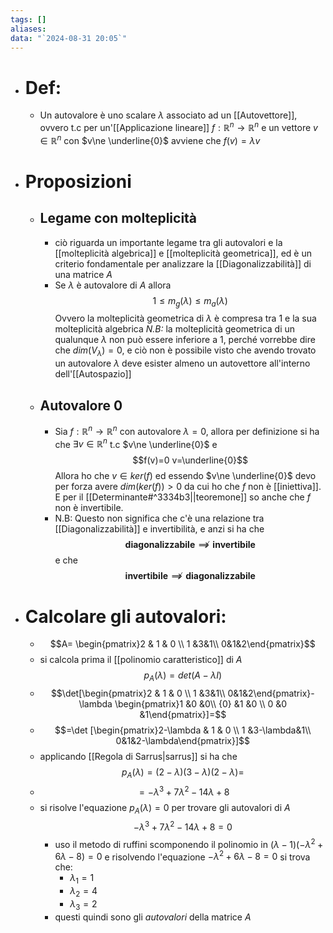 ```yaml
---
tags: []
aliases: 
data: "`2024-08-31 20:05`"
---
```

- # Def:
	- Un autovalore è uno scalare $\lambda$ associato ad un [[Autovettore]], ovvero t.c per un'[[Applicazione lineare]] $f:\mathbb{R}^{n} \rightarrow \mathbb{R}^{n}$ e un vettore $v\in \mathbb{R}^{n}$ con $v\ne \underline{0}$ avviene che $f(v)=\lambda v$
- # Proposizioni
	- ## Legame con molteplicità
		- ciò riguarda un importante legame tra gli autovalori e la [[molteplicità algebrica]] e [[molteplicità geometrica]], ed è un criterio fondamentale per analizzare la [[Diagonalizzabilità]] di una matrice $A$ 
		- Se $\lambda$ è autovalore di $A$ allora $$1\le m_{g}(\lambda)\le m_{a}(\lambda)$$Ovvero la molteplicità geometrica di $\lambda$ è compresa tra $1$ e la sua molteplicità algebrica
		  _N.B:_ la molteplicità geometrica di un qualunque $\lambda$ non può essere inferiore a 1, perché vorrebbe dire che $dim(V_\lambda)=0$, e ciò non è possibile visto che avendo trovato un autovalore $\lambda$ deve esister almeno un autovettore all'interno dell'[[Autospazio]]
	- ## Autovalore 0
		- Sia $f:\mathbb{R}^{n} \to \mathbb{R}^{n}$ con autovalore $\lambda=0$, allora per definizione si ha che $\exists v\in \mathbb{R}^{n}$ t.c $v\ne \underline{0}$ e $$f(v)=0 v=\underline{0}$$Allora ho che $v\in ker(f)$ ed essendo $v\ne \underline{0}$ devo per forza avere $dim(ker(f))>0$ da cui ho che $f$ non è [[iniettiva]]. E per il [[Determinante#^3334b3||teoremone]] so anche che $f$ non è invertibile.
		- N.B: Questo non significa che c'è una relazione tra [[Diagonalizzabilità]] e invertibilità, e anzi si ha che $$\mathbf{{diagonalizzabile}}\not\implies \mathbf{invertibile}$$e che $$\mathbf{{invertibile}}\not\implies \mathbf{diagonalizzabile}$$ 
- # Calcolare gli autovalori:
	- $$A= \begin{pmatrix}2 & 1 & 0 \\ 1 &3&1\\ 0&1&2\end{pmatrix}$$
	- si calcola prima il [[polinomio caratteristico]] di $A$ $$p_{A}(\lambda)=det(A-\lambda I)$$
	- $$\det[\begin{pmatrix}2 & 1 & 0 \\ 1 &3&1\\ 0&1&2\end{pmatrix}- \lambda \begin{pmatrix}1 &0 &0\\ {0} &1 &0 \\ 0 &0 &1\end{pmatrix}]=$$
	- $$=\det [\begin{pmatrix}2-\lambda & 1 & 0 \\ 1 &3-\lambda&1\\ 0&1&2-\lambda\end{pmatrix}]$$
	- applicando [[Regola di Sarrus|sarrus]] si ha che $$p_{A}(\lambda)=(2-\lambda)(3-\lambda)(2-\lambda)=$$
	- $$= -\lambda^{3}+7\lambda^{2}-14\lambda+8$$
	- si risolve l'equazione $p_{A}(\lambda)=0$ per trovare gli autovalori di $A$ $$-\lambda^{3}+7\lambda^{2}-14\lambda+8=0$$
		- uso il metodo di ruffini scomponendo il polinomio in $(\lambda-1)(-\lambda^{2}+6\lambda-8)=0$ e risolvendo l'equazione $-\lambda^{2}+6\lambda-8=0$ si trova che:
			- $\lambda_{1}=1$ 
			- $\lambda_{2}=4$ 
			- $\lambda_{3}=2$ 
		- questi quindi sono gli _autovalori_ della matrice $A$ 